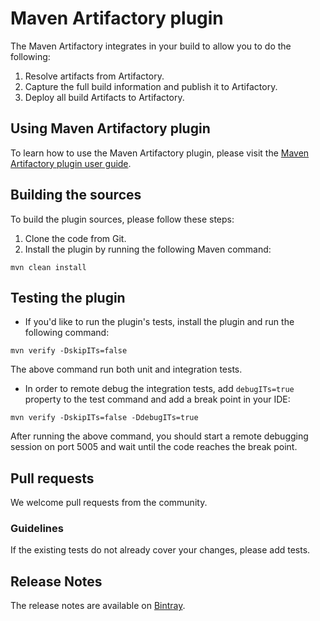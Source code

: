# Maven Artifactory plugin

The Maven Artifactory integrates in your build to allow you to do the following:
1. Resolve artifacts from Artifactory.
2. Capture the full build information and publish it to Artifactory.
3. Deploy all build Artifacts to Artifactory.

## Using Maven Artifactory plugin
To learn how to use the Maven Artifactory plugin, please visit the [Maven Artifactory plugin user guide](https://www.jfrog.com/confluence/display/JFROG/Maven+Artifactory+Plugin).

## Building the sources
To build the plugin sources, please follow these steps:
1. Clone the code from Git.
2. Install the plugin by running the following Maven command:
```
mvn clean install
```

## Testing the plugin
* If you'd like to run the plugin's tests, install the plugin and run the following command:
```
mvn verify -DskipITs=false
```
The above command run both unit and integration tests.

* In order to remote debug the integration tests, add `debugITs=true` property to the test command and add a break point in your IDE:
```
mvn verify -DskipITs=false -DdebugITs=true
```
After running the above command, you should start a remote debugging session on port 5005 and wait until the code reaches the break point.

## Pull requests

We welcome pull requests from the community.

### Guidelines
If the existing tests do not already cover your changes, please add tests.

## Release Notes
The release notes are available on [Bintray](https://bintray.com/jfrog/jfrog-jars/artifactory-maven-plugin#release).